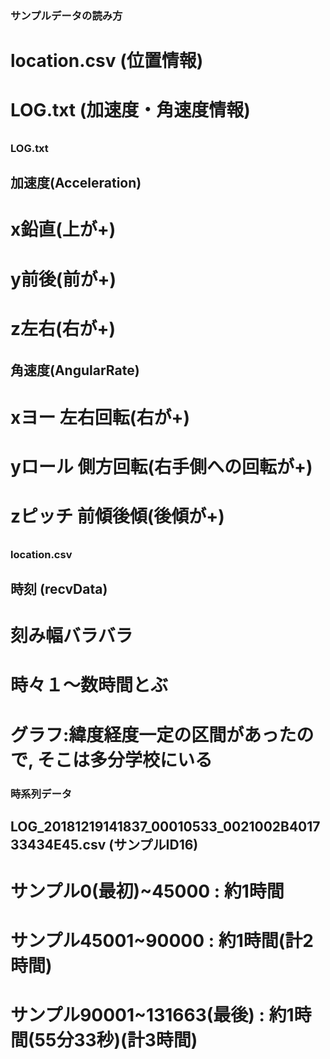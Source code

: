 ### サンプルデータの読み方


######
# location.csv (位置情報)
# LOG.txt (加速度・角速度情報)
######

### LOG.txt
## 加速度(Acceleration)
######
# x鉛直(上が+)
# y前後(前が+)
# z左右(右が+)
######

## 角速度(AngularRate)
######
# xヨー   左右回転(右が+)
# yロール 側方回転(右手側への回転が+)
# zピッチ 前傾後傾(後傾が+)
######


### location.csv
## 時刻 (recvData)
# 刻み幅バラバラ
# 時々１〜数時間とぶ
# グラフ:緯度経度一定の区間があったので, そこは多分学校にいる


### 時系列データ
## LOG_20181219141837_00010533_0021002B401733434E45.csv (サンプルID16)
# サンプル0(最初)~45000 : 約1時間
# サンプル45001~90000 : 約1時間(計2時間)
# サンプル90001~131663(最後) : 約1時間(55分33秒)(計3時間)

